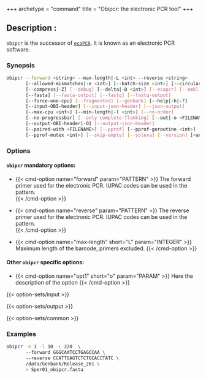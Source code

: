 +++
archetype = "command"
title = "Obipcr: the electronic PCR tool"
+++

## Description :

`obipcr` is the successor of [`ecoPCR`](https://metabarcoding.org/ecopcr). It is known as an electronic PCR software.

### Synopsis

```bash
obipcr --forward <string> --max-length|-L <int> --reverse <string>
       [--allowed-mismatches|-e <int>] [--batch-size <int>] [--circular|-c]
       [--compress|-Z] [--debug] [--delta|-D <int>] [--ecopcr] [--embl]
       [--fasta] [--fasta-output] [--fastq] [--fastq-output]
       [--force-one-cpu] [--fragmented] [--genbank] [--help|-h|-?]
       [--input-OBI-header] [--input-json-header] [--json-output]
       [--max-cpu <int>] [--min-length|-l <int>] [--no-order]
       [--no-progressbar] [--only-complete-flanking] [--out|-o <FILENAME>]
       [--output-OBI-header|-O] [--output-json-header]
       [--paired-with <FILENAME>] [--pprof] [--pprof-goroutine <int>]
       [--pprof-mutex <int>] [--skip-empty] [--solexa] [--version] [<args>]
```

### Options

#### `obipcr` mandatory options:

- {{< cmd-option name="forward" param="PATTERN" >}}
  The forward primer used for the electronic PCR. IUPAC codes can be used in the pattern.  
  {{< /cmd-option >}}

- {{< cmd-option name="reverse" param="PATTERN" >}}
  The reverse primer used for the electronic PCR. IUPAC codes can be used in the pattern.  
  {{< /cmd-option >}}

- {{< cmd-option name="max-length" short="L" param="INTEGER" >}}
  Maximum length of the barcode, primers excluded.
  {{< /cmd-option >}}

#### Other `obipcr` specific options:

- {{< cmd-option name="opt1" short="o" param="PARAM" >}}
  Here the description of the option
  {{< /cmd-option >}}

{{< option-sets/input >}}

{{< option-sets/output >}}

{{< option-sets/common >}}

### Examples

```bash
obipcr -e 3 -l 10 -L 220  \  
       --forward GGGCAATCCTGAGCCAA \   
       --reverse CCATTGAGTCTCTGCACCTATC \
       /data/Genbank/Release_261 \
       > Sper01_obipcr.fasta
```